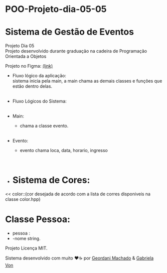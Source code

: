 # POO-Projeto-dia-05-05 
# Sistema de Gestão de Eventos
Projeto Dia 05 <br/>
Projeto desenvolvido durante graduação na cadeira de Programação Orientada a Objetos

Projeto no Figma: 
<a href="https://www.figma.com/file/zj65Jmj3DnN4hxaUVUwQkC/Projeto-Dia-05%2F05" class="button">(link)</a>


 - Fluxo lógico da aplicação:
   <br/> sistema inicia pela main, a main chama as demais classes e funções que estão dentro delas.
   <br/>
   <br/>
- Fluxo Lógicos do Sistema:
  <br/><br/>
- Main:
  * chama a classe evento.
  <br/><br/>
- Evento:
  * evento chama loca, data, horario, ingresso

	<br/>
 
- # Sistema de Cores:
 << color::(cor desejada de acordo com a lista de corres disponiveis na classe color.hpp)

# Classe Pessoa:
- pessoa :
- -nome string.



Projeto Licença MIT.   

Sistema desenvolvido com muito ❤️☕ por [Geordani Machado](https://github.com/Geordani-Machado) & [Gabriela Von](https://github.com/G4bizinha)
